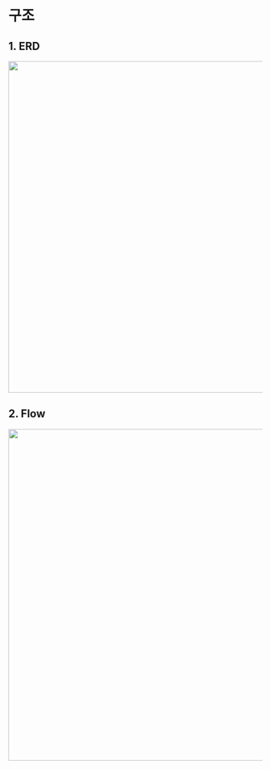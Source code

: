 # 구조
## 1. ERD
<img width="656" src="https://user-images.githubusercontent.com/60383031/114719092-a9c41f80-9d71-11eb-9e64-25fe4d024dad.png">

## 2. Flow
<img width="656" src="https://user-images.githubusercontent.com/60383031/114721959-5bfce680-9d74-11eb-8fa4-cad981d0e4e3.png">
